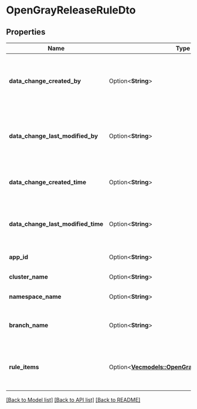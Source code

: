 # OpenGrayReleaseRuleDto

## Properties

Name | Type | Description | Notes
------------ | ------------- | ------------- | -------------
**data_change_created_by** | Option<**String**> | 灰度规则创建者用户名，记录是谁创建了这个灰度发布规则 | [optional]
**data_change_last_modified_by** | Option<**String**> | 灰度规则最后修改者用户名，记录最后一次修改规则的用户 | [optional]
**data_change_created_time** | Option<**String**> | 灰度规则创建时间，ISO 8601格式的时间戳 | [optional]
**data_change_last_modified_time** | Option<**String**> | 灰度规则最后修改时间，ISO 8601格式的时间戳 | [optional]
**app_id** | Option<**String**> | 所属应用的唯一标识符 | [optional]
**cluster_name** | Option<**String**> | 所属集群的名称 | [optional]
**namespace_name** | Option<**String**> | 所属命名空间的名称 | [optional]
**branch_name** | Option<**String**> | 灰度分支名称，标识灰度发布的分支 | [optional]
**rule_items** | Option<[**Vec<models::OpenGrayReleaseRuleItemDto>**](OpenGrayReleaseRuleItemDTO.md)> | 灰度发布规则项列表，包含具体的灰度规则条件 | [optional]

[[Back to Model list]](../README.md#documentation-for-models) [[Back to API list]](../README.md#documentation-for-api-endpoints) [[Back to README]](../README.md)


